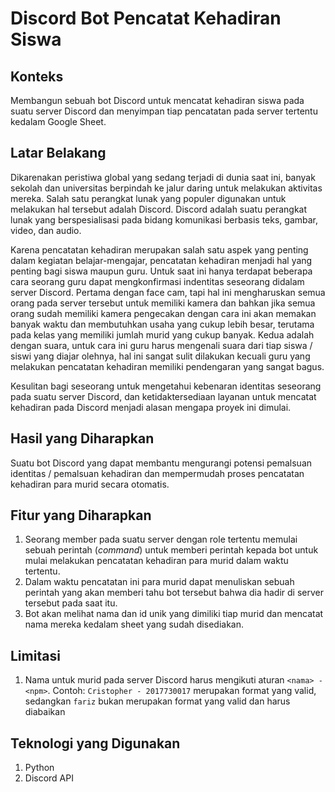 # Discord Bot Pencatat Kehadiran Siswa

## Konteks

Membangun sebuah bot Discord untuk mencatat kehadiran siswa pada suatu server Discord dan menyimpan tiap pencatatan pada server tertentu kedalam Google Sheet.

## Latar Belakang

Dikarenakan peristiwa global yang sedang terjadi di dunia saat ini, banyak sekolah dan universitas berpindah ke jalur daring untuk melakukan aktivitas mereka. Salah satu perangkat lunak yang populer digunakan untuk melakukan hal tersebut adalah Discord. Discord adalah suatu perangkat lunak yang berspesialisasi pada bidang komunikasi berbasis teks, gambar, video, dan audio.

Karena pencatatan kehadiran merupakan salah satu aspek yang penting dalam kegiatan belajar-mengajar, pencatatan kehadiran menjadi hal yang penting bagi siswa maupun guru. Untuk saat ini hanya terdapat beberapa cara seorang guru dapat mengkonfirmasi indentitas seseorang didalam server Discord. Pertama dengan face cam, tapi hal ini mengharuskan semua orang pada server tersebut untuk memiliki kamera dan bahkan jika semua orang sudah memiliki kamera pengecakan dengan cara ini akan memakan banyak waktu dan membutuhkan usaha yang cukup lebih besar, terutama pada kelas yang memiliki jumlah murid yang cukup banyak. Kedua adalah dengan suara, untuk cara ini guru harus mengenali suara dari tiap siswa / siswi yang diajar olehnya, hal ini sangat sulit dilakukan kecuali guru yang melakukan pencatatan kehadiran memiliki pendengaran yang sangat bagus.

Kesulitan bagi seseorang untuk mengetahui kebenaran identitas seseorang pada suatu server Discord, dan ketidaktersediaan layanan untuk mencatat kehadiran pada Discord menjadi alasan mengapa proyek ini dimulai.

## Hasil yang Diharapkan

Suatu bot Discord yang dapat membantu mengurangi potensi pemalsuan identitas / pemalsuan kehadiran dan mempermudah proses pencatatan kehadiran para murid secara otomatis.

## Fitur yang Diharapkan

1. Seorang member pada suatu server dengan role tertentu memulai sebuah perintah (_command_) untuk memberi perintah kepada bot untuk mulai melakukan pencatatan kehadiran para murid dalam waktu tertentu.
2. Dalam waktu pencatatan ini para murid dapat menuliskan sebuah perintah yang akan memberi tahu bot tersebut bahwa dia hadir di server tersebut pada saat itu.
3. Bot akan melihat nama dan id unik yang dimiliki tiap murid dan mencatat nama mereka kedalam sheet yang sudah disediakan.

## Limitasi

1. Nama untuk murid pada server Discord harus mengikuti aturan `<nama> - <npm>`. Contoh: `Cristopher - 2017730017` merupakan format yang valid, sedangkan `fariz` bukan merupakan format yang valid dan harus diabaikan

## Teknologi yang Digunakan

1. Python
2. Discord API
